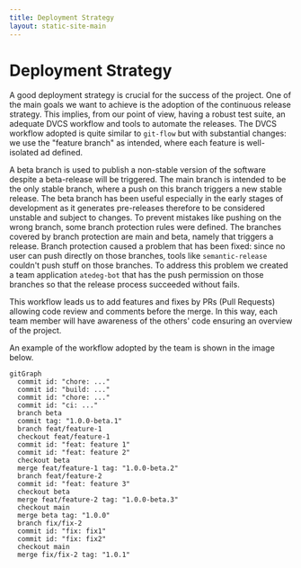```yaml
---
title: Deployment Strategy
layout: static-site-main
---
```


# Deployment Strategy

A good deployment strategy is crucial for the success of the project.
One of the main goals we want to achieve is the adoption of the continuous release strategy.
This implies, from our point of view, having a robust test suite, an adequate DVCS workflow and tools to automate the releases.
The DVCS workflow adopted is quite similar to `git-flow` but with substantial changes: we use the "feature branch" as intended,
where each feature is well-isolated ad defined.

A beta branch is used to publish a non-stable version of the software despite a beta-release will be triggered.
The main branch is intended to be the only stable branch, where a push on this branch triggers a new stable release.
The beta branch has been useful especially in the early stages of development as it generates pre-releases therefore
to be considered unstable and subject to changes.
To prevent mistakes like pushing on the wrong branch, some branch protection rules were defined.
The branches covered by branch protection are main and beta, namely that triggers a release.
Branch protection caused a problem that has been fixed: since no user can push directly on those branches,
tools like `semantic-release` couldn't push stuff on those branches.
To address this problem we created a team application `atedeg-bot` that has the push permission on those branches so that the
release process succeeded without fails.

This workflow leads us to add features and fixes by PRs (Pull Requests) allowing code review and comments before the merge.
In this way, each team member will have awareness of the others' code ensuring an overview of the project.

An example of the workflow adopted by the team is shown in the image below.

```mermaid
gitGraph
  commit id: "chore: ..."
  commit id: "build: ..."
  commit id: "chore: ..."
  commit id: "ci: ..."
  branch beta
  commit tag: "1.0.0-beta.1"
  branch feat/feature-1
  checkout feat/feature-1
  commit id: "feat: feature 1"
  commit id: "feat: feature 2"
  checkout beta
  merge feat/feature-1 tag: "1.0.0-beta.2"
  branch feat/feature-2
  commit id: "feat: feature 3"
  checkout beta
  merge feat/feature-2 tag: "1.0.0-beta.3"
  checkout main
  merge beta tag: "1.0.0"
  branch fix/fix-2
  commit id: "fix: fix1"
  commit id: "fix: fix2"
  checkout main
  merge fix/fix-2 tag: "1.0.1"
```
